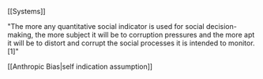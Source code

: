 [[Systems]]

"The more any quantitative social indicator is used for social decision-making, the more subject it will be to corruption pressures and the more apt it will be to distort and corrupt the social processes it is intended to monitor.[1]"

[[Anthropic Bias|self indication assumption]]


